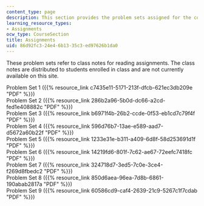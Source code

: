 ```yaml
---
content_type: page
description: This section provides the problem sets assigned for the course.
learning_resource_types:
- Assignments
ocw_type: CourseSection
title: Assignments
uid: 86d92fc3-24e4-6b13-35c3-ed97626b1da0
---
```


These problem sets refer to class notes for reading assignments. The class notes are distributed to students enrolled in class and are not currently available on this site.

Problem Set 1 ({{% resource_link c7435e11-5171-213f-dfcb-621ec3db209e "PDF" %}})  
Problem Set 2 ({{% resource_link 286b2a96-5b0d-dc66-a2cd-fed1e408882c "PDF" %}})  
Problem Set 3 ({{% resource_link b6971f4b-26b2-ccde-0f53-eb1cd7c79f4f "PDF" %}})  
Problem Set 4 ({{% resource_link 596d76b7-13ae-e589-aad7-d5672a60b22f "PDF" %}})  
Problem Set 5 ({{% resource_link 1233e31e-b311-a409-6d8f-58d253691d1f "PDF" %}})  
Problem Set 6 ({{% resource_link 14219fd6-801f-7c62-ae67-72eefc7418fc "PDF" %}})  
Problem Set 7 ({{% resource_link 324718d7-3ed5-7c0e-3ce4-f269d8fbedc2 "PDF" %}})  
Problem Set 8 ({{% resource_link 850d6aea-96ea-7d8b-6861-190abab2817a "PDF" %}})  
Problem Set 9 ({{% resource_link 60586cd9-caf4-2639-21c9-5267c1f7cdab "PDF" %}})